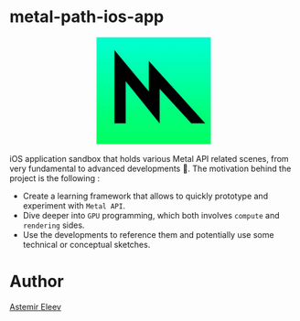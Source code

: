 # metal-path-ios-app

<p align="center">
<img src="documentation-assets/metal2-small-logo.png" alt="Drawing" style="width: 200px;"/>
</p>

iOS application sandbox that holds various Metal API related scenes, from very fundamental to advanced developments 🤖. The motivation behind the project is the following :

- Create a learning framework that allows to quickly prototype and experiment with `Metal API`.
- Dive deeper into `GPU` programming, which both involves `compute` and `rendering` sides. 
- Use the developments to reference them and potentially use some technical or conceptual sketches.

# Author 
[Astemir Eleev](https://github.com/jVirus)
